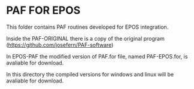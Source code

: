 # PAF FOR EPOS

This folder contains PAF routines developed for EPOS integration.

Inside the PAF-ORIGINAL there is a copy of the original program (https://github.com/josefern/PAF-software)

In EPOS-PAF the modified version of PAF.for file, named PAF-EPOS.for, is avaliable for download.

In this directory the compiled versions for windows and linux will be avaliable for download.
